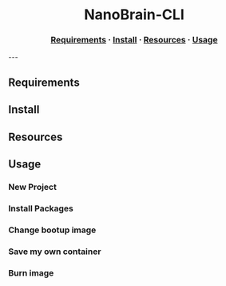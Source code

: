 <h1 align="center">NanoBrain-CLI</h1>

<h3 align="center">
	<a href="#requirements">Requirements</a>
	<span> · </span>
	<a href="#install">Install</a>
	<span> · </span>
	<a href="#resources">Resources</a>
	<span> · </span>
	<a href="#usage">Usage</a>
</h3>
---

## Requirements

## Install

## Resources

## Usage

### New Project

### Install Packages

### Change bootup image

### Save my own container

### Burn image




